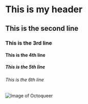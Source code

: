# This is my header
## This is the second line
### This is the 3rd line
#### This is the 4th line
##### This is the 5th line
###### This is the 6th line
![Image of Octoqueer](https://octodex.github.com/images/Octoqueer.png)
